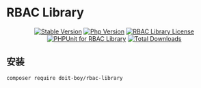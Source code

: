 # RBAC Library

<p align="center">
  <a href="https://github.com/doit-boy/rbac-library/releases"><img src="https://poser.pugx.org/doit-boy/rbac-library/v/stable" alt="Stable Version"></a>
  <a href="https://www.php.net"><img src="https://img.shields.io/badge/php-%3E=7.2-brightgreen.svg?maxAge=2592000" alt="Php Version"></a>
  <a href="https://github.com/doit-boy/rbac-library/blob/master/LICENSE"><img src="https://img.shields.io/github/license/doit-boy/rbac-library.svg?maxAge=2592000" alt="RBAC Library License"></a>
  <a href="https://github.com/doit-boy/rbac-library/actions"><img src="https://github.com/doit-boy/rbac-library/workflows/PHPUnit/badge.svg" alt="PHPUnit for RBAC Library"></a>
  <a href="https://packagist.org/packages/doit-boy/rbac-library"><img src="https://poser.pugx.org/doit-boy/rbac-library/downloads" alt="Total Downloads"></a>
</p>

## 安装

```
composer require doit-boy/rbac-library
```

